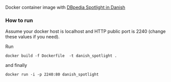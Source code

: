 Docker container image with [DBpedia Spotlight in Danish](http://github.com/dbpedia-spotlight/) 

### How to run

Assume your docker host is localhost and HTTP public port is 2240 (change these values if you need).

Run
    
    docker build -f Dockerfile  -t danish_spotlight .


and finally

    docker run -i -p 2240:80 danish_spotlight



